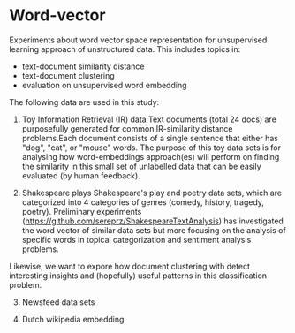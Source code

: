 # Word-vector
Experiments about word vector space representation for unsupervised learning approach of unstructured data. This includes topics in:
- text-document similarity distance
- text-document clustering
- evaluation on unsupervised word embedding


The following data are used in this study:

1. Toy Information Retrieval (IR) data
Text documents (total 24 docs) are purposefully generated for common IR-similarity distance problems.Each document consists of a single sentence that either has "dog", "cat", or "mouse" words. The purpose of this toy data sets is for analysing how word-embeddings approach(es) will perform on finding the similarity in this small set of unlabelled data that can be easily evaluated (by human feedback). 
   
2. Shakespeare plays
Shakespeare's play and poetry data sets, which are categorized into 4 categories of genres (comedy, history, tragedy, poetry). Preliminary experiments (https://github.com/sereprz/ShakespeareTextAnalysis) has investigated the word vector of similar data sets but more focusing on the analysis of specific words in topical categorization and sentiment analysis problems.   

Likewise, we want to expore how document clustering with detect interesting insights and (hopefully) useful patterns in this classification problem.


3. Newsfeed data sets


3. Dutch wikipedia embedding
